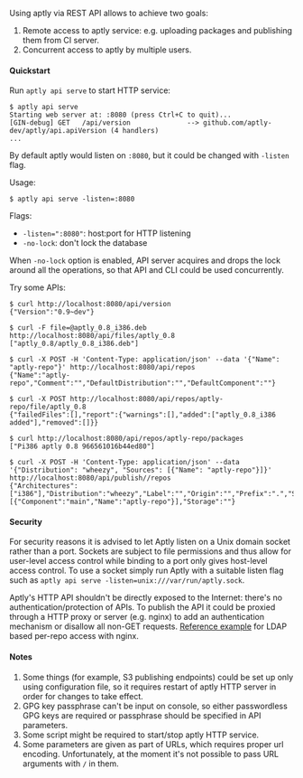 Using aptly via REST API allows to achieve two goals:

1. Remote access to aptly service: e.g. uploading packages and publishing them from CI server.
2. Concurrent access to aptly by multiple users.

#### Quickstart

Run `aptly api serve` to start HTTP service:

    $ aptly api serve
    Starting web server at: :8080 (press Ctrl+C to quit)...
    [GIN-debug] GET   /api/version              --> github.com/aptly-dev/aptly/api.apiVersion (4 handlers)
    ...

By default aptly would listen on `:8080`, but it could be changed with `-listen` flag.

Usage:

    $ aptly api serve -listen=:8080

Flags:

-   `-listen=":8080"`: host:port for HTTP listening
-   `-no-lock`: don't lock the database

When `-no-lock` option is enabled, API server acquires and drops the lock
around all the operations, so that API and CLI could be used concurrently.

Try some APIs:

    $ curl http://localhost:8080/api/version
    {"Version":"0.9~dev"}

    $ curl -F file=@aptly_0.8_i386.deb http://localhost:8080/api/files/aptly_0.8
    ["aptly_0.8/aptly_0.8_i386.deb"]

    $ curl -X POST -H 'Content-Type: application/json' --data '{"Name": "aptly-repo"}' http://localhost:8080/api/repos
    {"Name":"aptly-repo","Comment":"","DefaultDistribution":"","DefaultComponent":""}

    $ curl -X POST http://localhost:8080/api/repos/aptly-repo/file/aptly_0.8
    {"failedFiles":[],"report":{"warnings":[],"added":["aptly_0.8_i386 added"],"removed":[]}}

    $ curl http://localhost:8080/api/repos/aptly-repo/packages
    ["Pi386 aptly 0.8 966561016b44ed80"]

    $ curl -X POST -H 'Content-Type: application/json' --data '{"Distribution": "wheezy", "Sources": [{"Name": "aptly-repo"}]}' http://localhost:8080/api/publish//repos
    {"Architectures":["i386"],"Distribution":"wheezy","Label":"","Origin":"","Prefix":".","SourceKind":"local","Sources":[{"Component":"main","Name":"aptly-repo"}],"Storage":""}

#### Security

For security reasons it is advised to let Aptly listen on a Unix domain socket rather than a port. Sockets are subject to file permissions and thus allow for user-level access control while binding to a port only gives host-level access control. To use a socket simply run Aptly with a suitable listen flag such as `aptly api serve -listen=unix:///var/run/aptly.sock`.

Aptly's HTTP API shouldn't be directly exposed to the Internet: there's no authentication/protection of APIs. To publish the API it could be proxied through a HTTP proxy or server (e.g. nginx) to add an authentication mechanism or disallow all non-GET requests. [Reference example](https://github.com/sepich/nginx-ldap) for LDAP based per-repo access with nginx.

#### Notes

1. Some things (for example, S3 publishing endpoints) could be set up only using configuration file, so it requires restart of aptly HTTP server in order for changes to take effect.
1. GPG key passphrase can't be input on console, so either passwordless GPG keys are required or passphrase should be specified in API parameters.
1. Some script might be required to start/stop aptly HTTP service.
1. Some parameters are given as part of URLs, which requires proper url encoding. Unfortunately, at the moment it's not possible to pass URL arguments with `/` in them.
